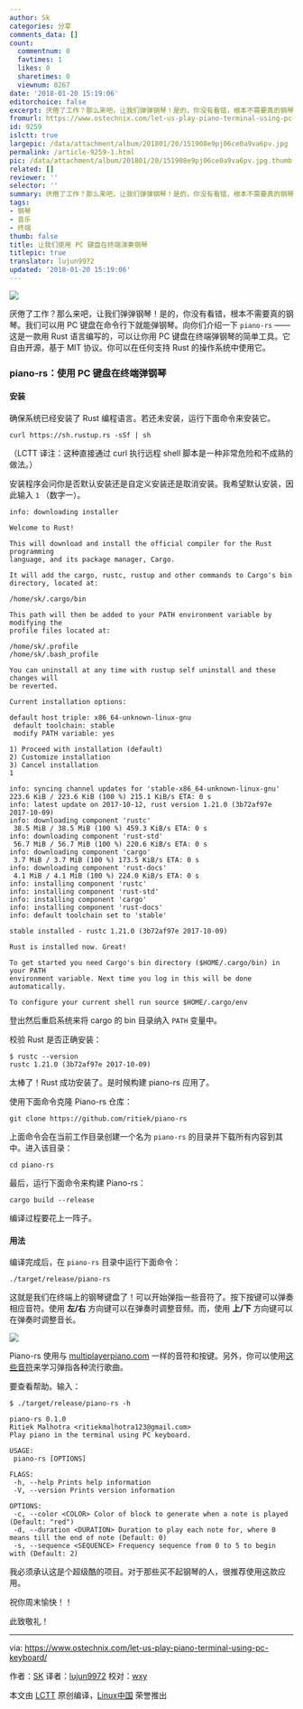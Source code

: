 ```yaml
---
author: Sk
categories: 分享
comments_data: []
count:
  commentnum: 0
  favtimes: 1
  likes: 0
  sharetimes: 0
  viewnum: 8267
date: '2018-01-20 15:19:06'
editorchoice: false
excerpt: 厌倦了工作？那么来吧，让我们弹弹钢琴！是的，你没有看错，根本不需要真的钢琴。我们可以用 PC 键盘在命令行下就能弹钢琴。
fromurl: https://www.ostechnix.com/let-us-play-piano-terminal-using-pc-keyboard/
id: 9259
islctt: true
largepic: /data/attachment/album/201801/20/151908e9pj06ce0a9va6pv.jpg
permalink: /article-9259-1.html
pic: /data/attachment/album/201801/20/151908e9pj06ce0a9va6pv.jpg.thumb.jpg
related: []
reviewer: ''
selector: ''
summary: 厌倦了工作？那么来吧，让我们弹弹钢琴！是的，你没有看错，根本不需要真的钢琴。我们可以用 PC 键盘在命令行下就能弹钢琴。
tags:
- 钢琴
- 音乐
- 终端
thumb: false
title: 让我们使用 PC 键盘在终端演奏钢琴
titlepic: true
translator: lujun9972
updated: '2018-01-20 15:19:06'
---
```


![](/data/attachment/album/201801/20/151908e9pj06ce0a9va6pv.jpg)


厌倦了工作？那么来吧，让我们弹弹钢琴！是的，你没有看错，根本不需要真的钢琴。我们可以用 PC 键盘在命令行下就能弹钢琴。向你们介绍一下 `piano-rs` —— 这是一款用 Rust 语言编写的，可以让你用 PC 键盘在终端弹钢琴的简单工具。它自由开源，基于 MIT 协议。你可以在任何支持 Rust 的操作系统中使用它。


### piano-rs：使用 PC 键盘在终端弹钢琴


#### 安装


确保系统已经安装了 Rust 编程语言。若还未安装，运行下面命令来安装它。



```
curl https://sh.rustup.rs -sSf | sh

```

（LCTT 译注：这种直接通过 curl 执行远程 shell 脚本是一种非常危险和不成熟的做法。）


安装程序会问你是否默认安装还是自定义安装还是取消安装。我希望默认安装，因此输入 `1` （数字一）。



```
info: downloading installer

Welcome to Rust!

This will download and install the official compiler for the Rust programming
language, and its package manager, Cargo.

It will add the cargo, rustc, rustup and other commands to Cargo's bin
directory, located at:

/home/sk/.cargo/bin

This path will then be added to your PATH environment variable by modifying the
profile files located at:

/home/sk/.profile
/home/sk/.bash_profile

You can uninstall at any time with rustup self uninstall and these changes will
be reverted.

Current installation options:

default host triple: x86_64-unknown-linux-gnu
 default toolchain: stable
 modify PATH variable: yes

1) Proceed with installation (default)
2) Customize installation
3) Cancel installation
1

info: syncing channel updates for 'stable-x86_64-unknown-linux-gnu'
223.6 KiB / 223.6 KiB (100 %) 215.1 KiB/s ETA: 0 s
info: latest update on 2017-10-12, rust version 1.21.0 (3b72af97e 2017-10-09)
info: downloading component 'rustc'
 38.5 MiB / 38.5 MiB (100 %) 459.3 KiB/s ETA: 0 s
info: downloading component 'rust-std'
 56.7 MiB / 56.7 MiB (100 %) 220.6 KiB/s ETA: 0 s
info: downloading component 'cargo'
 3.7 MiB / 3.7 MiB (100 %) 173.5 KiB/s ETA: 0 s
info: downloading component 'rust-docs'
 4.1 MiB / 4.1 MiB (100 %) 224.0 KiB/s ETA: 0 s
info: installing component 'rustc'
info: installing component 'rust-std'
info: installing component 'cargo'
info: installing component 'rust-docs'
info: default toolchain set to 'stable'

stable installed - rustc 1.21.0 (3b72af97e 2017-10-09)

Rust is installed now. Great!

To get started you need Cargo's bin directory ($HOME/.cargo/bin) in your PATH
environment variable. Next time you log in this will be done automatically.

To configure your current shell run source $HOME/.cargo/env

```

登出然后重启系统来将 cargo 的 bin 目录纳入 `PATH` 变量中。


校验 Rust 是否正确安装：



```
$ rustc --version
rustc 1.21.0 (3b72af97e 2017-10-09)

```

太棒了！Rust 成功安装了。是时候构建 piano-rs 应用了。


使用下面命令克隆 Piano-rs 仓库：



```
git clone https://github.com/ritiek/piano-rs

```

上面命令会在当前工作目录创建一个名为 `piano-rs` 的目录并下载所有内容到其中。进入该目录：



```
cd piano-rs

```

最后，运行下面命令来构建 Piano-rs：



```
cargo build --release

```

编译过程要花上一阵子。


#### 用法


编译完成后，在 `piano-rs` 目录中运行下面命令：



```
./target/release/piano-rs

```

这就是我们在终端上的钢琴键盘了！可以开始弹指一些音符了。按下按键可以弹奏相应音符。使用 **左/右** 方向键可以在弹奏时调整音频。而，使用 **上/下** 方向键可以在弹奏时调整音长。


![](/data/attachment/album/201801/20/151909oqjxlqgf6lbi2qi5.png)


Piano-rs 使用与 [multiplayerpiano.com](http://www.multiplayerpiano.com/) 一样的音符和按键。另外，你可以使用[这些音符](https://pastebin.com/CX1ew0uB)来学习弹指各种流行歌曲。


要查看帮助。输入：



```
$ ./target/release/piano-rs -h

piano-rs 0.1.0
Ritiek Malhotra <ritiekmalhotra123@gmail.com>
Play piano in the terminal using PC keyboard.

USAGE:
 piano-rs [OPTIONS]

FLAGS:
 -h, --help Prints help information
 -V, --version Prints version information

OPTIONS:
 -c, --color <COLOR> Color of block to generate when a note is played (Default: "red")
 -d, --duration <DURATION> Duration to play each note for, where 0 means till the end of note (Default: 0)
 -s, --sequence <SEQUENCE> Frequency sequence from 0 to 5 to begin with (Default: 2)

```

我必须承认这是个超级酷的项目。对于那些买不起钢琴的人，很推荐使用这款应用。


祝你周末愉快！！


此致敬礼！




---


via: <https://www.ostechnix.com/let-us-play-piano-terminal-using-pc-keyboard/>


作者：[SK](https://www.ostechnix.com/author/sk/) 译者：[lujun9972](https://github.com/lujun9972) 校对：[wxy](https://github.com/wxy)


本文由 [LCTT](https://github.com/LCTT/TranslateProject) 原创编译，[Linux中国](https://linux.cn/) 荣誉推出